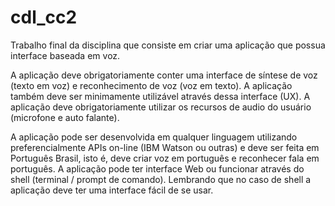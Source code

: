 # cdl_cc2

Trabalho final da disciplina que consiste em criar uma aplicação que possua interface baseada em voz.

A aplicação deve obrigatoriamente conter uma interface de síntese de voz (texto em voz) e reconhecimento de voz (voz em texto). A aplicação também deve ser minimamente utilizável através dessa interface (UX). A aplicação deve obrigatoriamente utilizar os recursos de audio do usuário (microfone e auto falante).

A aplicação pode ser desenvolvida em qualquer linguagem utilizando preferencialmente APIs on-line (IBM Watson ou outras) e deve ser feita em Português Brasil, isto é, deve criar voz em português e reconhecer fala em português. A aplicação pode ter interface Web ou funcionar através do shell (terminal / prompt de comando). Lembrando que no caso de shell a aplicação deve ter uma interface fácil de se usar.
